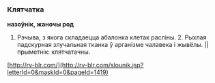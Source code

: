 ### Клятчатка
**назоўнік, жаночы род**

1. Рэчыва, з якога складаецца абалонка клетак расліны. 2. Рыхлая падскурная злучальная тканка ў арганізме чалавека і жывёлы. || прыметнік: клятчатачны.

<a rel="author">[http://rv-blr.com/](http://rv-blr.com/slounik.jsp?letterId=0&maskId=0&pageId=1419)</a>
